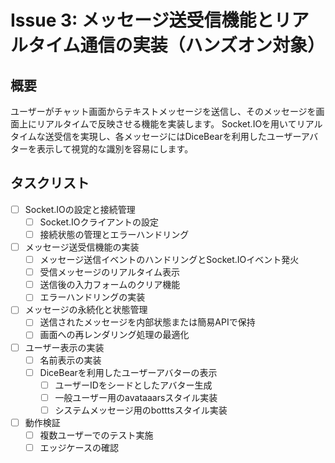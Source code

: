 # Issue 3: メッセージ送受信機能とリアルタイム通信の実装（ハンズオン対象）

## 概要

ユーザーがチャット画面からテキストメッセージを送信し、そのメッセージを画面上にリアルタイムで反映させる機能を実装します。
Socket.IOを用いてリアルタイムな送受信を実現し、各メッセージにはDiceBearを利用したユーザーアバターを表示して視覚的な識別を容易にします。

## タスクリスト

- [ ] Socket.IOの設定と接続管理
  - [ ] Socket.IOクライアントの設定
  - [ ] 接続状態の管理とエラーハンドリング
- [ ] メッセージ送受信機能の実装
  - [ ] メッセージ送信イベントのハンドリングとSocket.IOイベント発火
  - [ ] 受信メッセージのリアルタイム表示
  - [ ] 送信後の入力フォームのクリア機能
  - [ ] エラーハンドリングの実装
- [ ] メッセージの永続化と状態管理
  - [ ] 送信されたメッセージを内部状態または簡易APIで保持
  - [ ] 画面への再レンダリング処理の最適化
- [ ] ユーザー表示の実装
  - [ ] 名前表示の実装
  - [ ] DiceBearを利用したユーザーアバターの表示
    - [ ] ユーザーIDをシードとしたアバター生成
    - [ ] 一般ユーザー用のavataaarsスタイル実装
    - [ ] システムメッセージ用のbotttsスタイル実装
- [ ] 動作検証
  - [ ] 複数ユーザーでのテスト実施
  - [ ] エッジケースの確認
